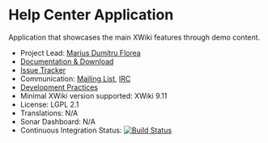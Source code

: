 # Help Center Application

Application that showcases the main XWiki features through demo content.

* Project Lead: [Marius Dumitru Florea](http://www.xwiki.org/xwiki/bin/view/XWiki/mflorea)
* [Documentation & Download](http://extensions.xwiki.org/xwiki/bin/view/Extension/Help+Center+Application)
* [Issue Tracker](http://jira.xwiki.org/browse/HELPCENTER)
* Communication: [Mailing List](http://dev.xwiki.org/xwiki/bin/view/Community/MailingLists), [IRC](http://dev.xwiki.org/xwiki/bin/view/Community/IRC)
* [Development Practices](http://dev.xwiki.org)
* Minimal XWiki version supported: XWiki 9.11
* License: LGPL 2.1
* Translations: N/A
* Sonar Dashboard: N/A
* Continuous Integration Status: [![Build Status](http://ci.xwiki.org/view/Contrib/job/XWiki%20Contrib/job/application-help-center/job/master/badge/icon)](http://ci.xwiki.org/view/Contrib/job/XWiki%20Contrib/job/application-help-center/job/master/)
